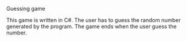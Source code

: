 Guessing game 

This game is written in C#. The user has to guess the random number generated by the program. The game ends when the user guess the number.
